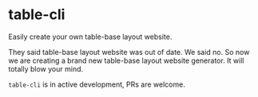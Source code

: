 # table-cli
Easily create your own table-base layout website.

They said table-base layout website was out of date. We said no. So now we are creating a brand new table-base layout website generator. It will totally blow your mind.

`table-cli` is in active development, PRs are welcome.
